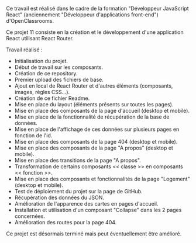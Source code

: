 Ce travail est réalisé dans le cadre de la formation "Développeur JavaScript React" (anciennement "Développeur d'applications front-end") d'OpenClassrooms.

Ce projet 11 consiste en la création et le développement d'une application React utilisant React Router.

Travail réalisé :
- Initialisation du projet.
- Début de travail sur les composants.
- Création de ce repository.
- Premier upload des fichiers de base.
- Ajout en local de React Router et d'autres éléments (composants, images, règles CSS...).
- Création de ce fichier Readme.
- Mise en place du layout (éléments présents sur toutes les pages).
- Mise en place des composants de la page d'accueil (desktop et mobile).
- Mise en place de la fonctionnalité de récupération de la base de données.
- Mise en place de l'affichage de ces données sur plusieurs pages en fonction de l'id.
- Mise en place des composants de la page 404 (desktop et mobile).
- Mise en place des composants de la page "A propos" (desktop et mobile).
- Mise en place des transitions de la page "A propos".
- Transformation de certains composants << classe >> en composants << fonction >>.
- Mise en place des composants et fonctionnalités de la page "Logement" (desktop et mobile).
- Test de déploiement du projet sur la page de GitHub.
- Récupération des données du JSON.
- Amélioration de l'apparence des cartes en pages d'accueil.
- Installation et utilisation d'un composant "Collapse" dans les 2 pages concernées.
- Amélioration des routes pour la page 404.

Ce projet est désormais terminé mais peut éventuellement être amélioré.